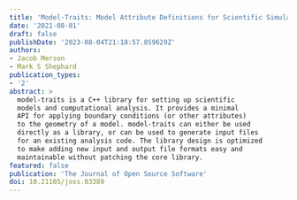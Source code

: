 ```yaml
---
title: 'Model-Traits: Model Attribute Definitions for Scientific Simulations in C++'
date: '2021-08-01'
draft: false
publishDate: '2023-08-04T21:18:57.859629Z'
authors:
- Jacob Merson
- Mark S Shephard
publication_types:
- '2'
abstract: >
  model-traits is a C++ library for setting up scientific 
  models and computational analysis. It provides a minimal 
  API for applying boundary conditions (or other attributes) 
  to the geometry of a model. model-traits can either be used 
  directly as a library, or can be used to generate input files 
  for an existing analysis code. The library design is optimized 
  to make adding new input and output file formats easy and 
  maintainable without patching the core library.
featured: false
publication: 'The Journal of Open Source Software'
doi: 10.21105/joss.03389
---
```


